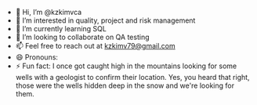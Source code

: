- 👋 Hi, I’m @kzkimvca
- 👀 I’m interested in quality, project and risk management
- 🌱 I’m currently learning SQL
- 💞️ I’m looking to collaborate on QA testing
- 📫 Feel free to reach out at kzkimv79@gmail.com  
- 😄 Pronouns: 
- ⚡ Fun fact: I once got caught high in the mountains looking for some wells with a geologist to confirm their location. Yes, you heard that right, those were the wells hidden deep in the snow and we're looking for them. 

<!---
kzkimvca/kzkimvca is a ✨ special ✨ repository because its `README.md` (this file) appears on your GitHub profile.
You can click the Preview link to take a look at your changes.
--->
